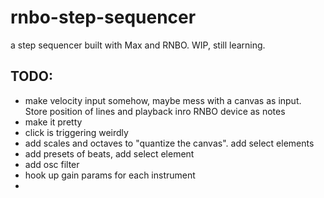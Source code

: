 # rnbo-step-sequencer
a step sequencer built with Max and RNBO. WIP, still learning.  
  
    
  
TODO:  
-  
- make velocity input somehow, maybe mess with a canvas as input. Store position of lines and playback inro RNBO device as notes    
- make it pretty  
- click is triggering weirdly  
- add scales and octaves to "quantize the canvas". add select elements  
- add presets of beats, add select element  
- add osc filter  
- hook up gain params for each instrument  
- 
 
